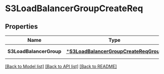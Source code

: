 # S3LoadBalancerGroupCreateReq

## Properties
Name | Type | Description | Notes
------------ | ------------- | ------------- | -------------
**S3LoadBalancerGroup** | [***S3LoadBalancerGroupCreateReqGroup**](S3LoadBalancerGroupCreateReq_Group.md) |  | [default to null]

[[Back to Model list]](../README.md#documentation-for-models) [[Back to API list]](../README.md#documentation-for-api-endpoints) [[Back to README]](../README.md)


